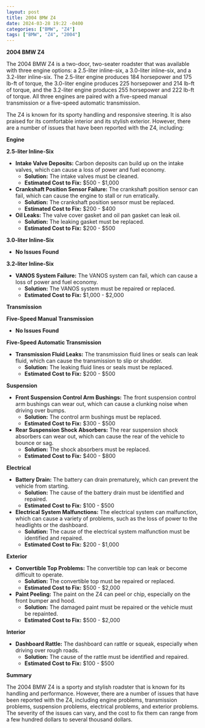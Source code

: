 ```yaml
---
layout: post
title: 2004 BMW Z4
date: 2024-03-28 19:22 -0400
categories: ["BMW", "Z4"]
tags: ["BMW", "Z4", "2004"]
---
```

**2004 BMW Z4**

The 2004 BMW Z4 is a two-door, two-seater roadster that was available with three engine options: a 2.5-liter inline-six, a 3.0-liter inline-six, and a 3.2-liter inline-six. The 2.5-liter engine produces 184 horsepower and 175 lb-ft of torque, the 3.0-liter engine produces 225 horsepower and 214 lb-ft of torque, and the 3.2-liter engine produces 255 horsepower and 222 lb-ft of torque. All three engines are paired with a five-speed manual transmission or a five-speed automatic transmission.

The Z4 is known for its sporty handling and responsive steering. It is also praised for its comfortable interior and its stylish exterior. However, there are a number of issues that have been reported with the Z4, including:

**Engine**

**2.5-liter Inline-Six**

* **Intake Valve Deposits:** Carbon deposits can build up on the intake valves, which can cause a loss of power and fuel economy.
  * **Solution:** The intake valves must be cleaned.
  * **Estimated Cost to Fix:** $500 - $1,000
* **Crankshaft Position Sensor Failure:** The crankshaft position sensor can fail, which can cause the engine to stall or run erratically.
  * **Solution:** The crankshaft position sensor must be replaced.
  * **Estimated Cost to Fix:** $200 - $400
* **Oil Leaks:** The valve cover gasket and oil pan gasket can leak oil.
  * **Solution:** The leaking gasket must be replaced.
  * **Estimated Cost to Fix:** $200 - $500

**3.0-liter Inline-Six**

* **No Issues Found**

**3.2-liter Inline-Six**

* **VANOS System Failure:** The VANOS system can fail, which can cause a loss of power and fuel economy.
  * **Solution:** The VANOS system must be repaired or replaced.
  * **Estimated Cost to Fix:** $1,000 - $2,000

**Transmission**

**Five-Speed Manual Transmission**

* **No Issues Found**

**Five-Speed Automatic Transmission**

* **Transmission Fluid Leaks:** The transmission fluid lines or seals can leak fluid, which can cause the transmission to slip or shudder.
  * **Solution:** The leaking fluid lines or seals must be replaced.
  * **Estimated Cost to Fix:** $200 - $500

**Suspension**

* **Front Suspension Control Arm Bushings:** The front suspension control arm bushings can wear out, which can cause a clunking noise when driving over bumps.
  * **Solution:** The control arm bushings must be replaced.
  * **Estimated Cost to Fix:** $300 - $500
* **Rear Suspension Shock Absorbers:** The rear suspension shock absorbers can wear out, which can cause the rear of the vehicle to bounce or sag.
  * **Solution:** The shock absorbers must be replaced.
  * **Estimated Cost to Fix:** $400 - $800

**Electrical**

* **Battery Drain:** The battery can drain prematurely, which can prevent the vehicle from starting.
  * **Solution:** The cause of the battery drain must be identified and repaired.
  * **Estimated Cost to Fix:** $100 - $500
* **Electrical System Malfunctions:** The electrical system can malfunction, which can cause a variety of problems, such as the loss of power to the headlights or the dashboard.
  * **Solution:** The cause of the electrical system malfunction must be identified and repaired.
  * **Estimated Cost to Fix:** $200 - $1,000

**Exterior**

* **Convertible Top Problems:** The convertible top can leak or become difficult to operate.
  * **Solution:** The convertible top must be repaired or replaced.
  * **Estimated Cost to Fix:** $500 - $2,000
* **Paint Peeling:** The paint on the Z4 can peel or chip, especially on the front bumper and hood.
  * **Solution:** The damaged paint must be repaired or the vehicle must be repainted.
  * **Estimated Cost to Fix:** $500 - $2,000

**Interior**

* **Dashboard Rattle:** The dashboard can rattle or squeak, especially when driving over rough roads.
  * **Solution:** The cause of the rattle must be identified and repaired.
  * **Estimated Cost to Fix:** $100 - $500

**Summary**

The 2004 BMW Z4 is a sporty and stylish roadster that is known for its handling and performance. However, there are a number of issues that have been reported with the Z4, including engine problems, transmission problems, suspension problems, electrical problems, and exterior problems. The severity of the issues can vary, and the cost to fix them can range from a few hundred dollars to several thousand dollars.
